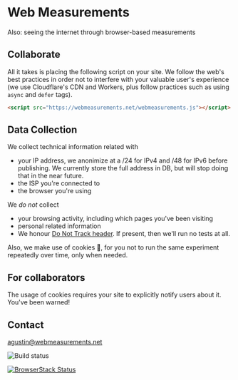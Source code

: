 # Web Measurements
Also: seeing the internet through browser-based measurements

<script src="/webmeasurements.js"></script>

<!-- Global site tag (gtag.js) - Google Analytics 
<script async src="https://www.googletagmanager.com/gtag/js?id=UA-128157472-1"></script>
<script>
  window.dataLayer = window.dataLayer || [];
  function gtag(){dataLayer.push(arguments);}
  gtag('js', new Date());

  gtag('config', 'UA-128157472-1');
</script>-->

## Collaborate

All it takes is placing the following script on your site. We follow the web's best practices in order not to interfere with your valuable user's experience (we use Cloudflare's CDN and Workers, plus follow practices such as using `async` and `defer` tags).

```html
<script src="https://webmeasurements.net/webmeasurements.js"></script>
```

## Data Collection

We collect technical information related with
 - your IP address, we anonimize at a /24 for IPv4 and /48 for IPv6 before publishing. We currently store the full address in DB, but will stop doing that in the near future.
 - the ISP you're connected to
 - the browser you're using

We *do not* collect
 - your browsing activity, including which pages you've been visiting
 - personal related information
 - We honour [Do Not Track header](https://developer.mozilla.org/en-US/docs/Web/HTTP/Headers/DNT). If present, then we'll run no tests at all.
 
Also, we make use of cookies 🍪, for you not to run the same experiment repeatedly over time, only when needed.

## For collaborators

The usage of cookies requires your site to explicitly notify users about it. You've been warned!

## Contact
agustin@webmeasurements.net

![Build status](https://travis-ci.org/aguformoso/webmeasurements.svg?branch=master)

[![BrowserStack Status](https://www.browserstack.com/automate/badge.svg?badge_key=S2VYNXp4QzlOdjJPdm8yLzhnaUhCQT09LS1zanNnSHR6c3JRYkRhYUVDYUNoeSt3PT0=--5c10619dec1d8fc64723dc4cb007c48c63ac0ba5)](https://www.browserstack.com/automate/public-build/S2VYNXp4QzlOdjJPdm8yLzhnaUhCQT09LS1zanNnSHR6c3JRYkRhYUVDYUNoeSt3PT0=--5c10619dec1d8fc64723dc4cb007c48c63ac0ba5)
